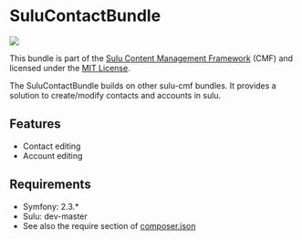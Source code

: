 SuluContactBundle
=================
[![](https://travis-ci.org/sulu-cmf/SuluContactBundle.png)](https://travis-ci.org/sulu-cmf/SuluContactBundle)

This bundle is part of the [Sulu Content Management Framework](https://github.com/sulu-cmf/sulu-standard) (CMF) and licensed under the [MIT License](https://github.com/sulu-cmf/SuluContactBundle/blob/develop/LICENSE).

The SuluContactBundle builds on other sulu-cmf bundles. It provides a solution to create/modify contacts and accounts in sulu.

## Features

* Contact editing 
* Account editing 

## Requirements

* Symfony: 2.3.*
* Sulu: dev-master
* See also the require section of [composer.json](https://github.com/sulu-cmf/SuluContactBundle/blob/develop/composer.json)
